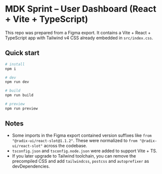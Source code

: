 # MDK Sprint – User Dashboard (React + Vite + TypeScript)

This repo was prepared from a Figma export. It contains a Vite + React + TypeScript app with Tailwind v4 CSS already embedded in `src/index.css`.

## Quick start

```bash
# install
npm i

# dev
npm run dev

# build
npm run build

# preview
npm run preview
```

## Notes

- Some imports in the Figma export contained version suffixes like `from "@radix-ui/react-slot@1.1.2"`. These were normalized to `from "@radix-ui/react-slot"` across the codebase.
- `tsconfig.json` and `tsconfig.node.json` were added to support Vite + TS.
- If you later upgrade to Tailwind toolchain, you can remove the precompiled CSS and add `tailwindcss`, `postcss` and `autoprefixer` as devDependencies.
